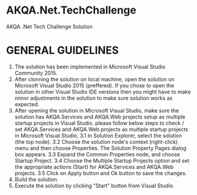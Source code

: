 # AKQA.Net.TechChallenge
AKQA .Net Tech Challenge Solution

GENERAL GUIDELINES
==========================================================================================================================================
1. The solution has been implemented in Microsoft Visual Studio Community 2015.
2. After clonning the solution on local machine, open the solution on Microsoft Visual Studio 2015 (preffered). If you chose to open the solution in other Visual Studio IDE versions then you might have to make minor adjustments in the solution to make sure solution works as expected.
3. After opening the solution in Microsoft Visual Studio, make sure the solution has AKQA.Services and AKQA.Web projects setup as multiple startup projects in Visual Studio.
please follow below steps to check / set AKQA.Services and AKQA.Web projects as multiple startup projects in Microsoft Visual Studio,
3.1 In Solution Explorer, select the solution (the top node).
3.2 Choose the solution node's context (right-click) menu and then choose Properties. The Solution Property Pages dialog box appears.
3.3 Expand the Common Properties node, and choose Startup Project.
3.4 Choose the Multiple Startup Projects option and set the appropriate actions (Start) for AKQA.Services and AKQA.Web projects.
3.5 Click on Apply button and Ok button to save the changes.
4. Build the solution.
5. Execute the solution by clicking "Start" button from Visual Studio.
